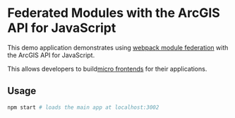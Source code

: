 # Federated Modules with the ArcGIS API for JavaScript

This demo application demonstrates using [webpack module federation](https://webpack.js.org/concepts/module-federation/) with the ArcGIS API for JavaScript.

This allows developers to build[micro frontends](https://micro-frontends.org/) for their applications.

## Usage

```sh
npm start # loads the main app at localhost:3002
```
